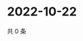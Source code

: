 # 2022-10-22

共 0 条

<!-- BEGIN WEIBO -->
<!-- 最后更新时间 Sat Oct 22 2022 17:21:52 GMT+0800 (China Standard Time) -->

<!-- END WEIBO -->
